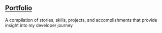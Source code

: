 ## [Portfolio](https://mehtaculous.github.io)

A compilation of stories, skills, projects, and accomplishments that provide insight into my developer journey
